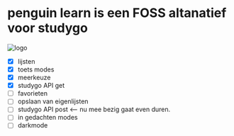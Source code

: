 # penguin learn is een FOSS altanatief voor studygo

![logo](https://github.com/studyGOgratis/penguin-learn/blob/main/IconKitchen-Output/web/apple-touch-icon.png?raw=true)

 - [x] lijsten
 - [x] toets modes
 - [x]  meerkeuze
 - [x] studygo API get
 - [ ] favorieten
 - [ ] opslaan van eigenlijsten
 - [ ] studygo API post <-- nu mee bezig gaat even duren.
 - [ ] in gedachten modes
 - [ ] darkmode 

